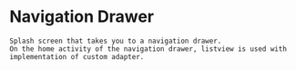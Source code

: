 # Navigation Drawer

```
Splash screen that takes you to a navigation drawer.
On the home activity of the navigation drawer, listview is used with implementation of custom adapter.

```